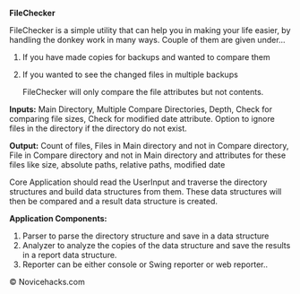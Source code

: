 **FileChecker**

FileChecker is a simple utility that can help you in making your life easier, by handling the donkey work in many ways. Couple of them are given under... 
1. If you have made copies for backups and wanted to compare them
2. If you wanted to see the changed files in multiple backups
 
	FileChecker will only compare the file attributes but not contents.

**Inputs:** Main Directory, Multiple Compare Directories, Depth, Check for comparing file sizes, Check for modified date attribute. Option to ignore files in the directory if the directory do not exist. 

**Output:** Count of files, Files in Main directory and not in Compare directory, File in Compare directory and not in Main directory and attributes for these files like size, absolute paths, relative paths, modified date

Core Application should read the UserInput and traverse the directory structures and build data structures from them. These data structures will then be compared and a result data structure is created. 

**Application Components:**
1. Parser to parse the directory structure and save in a data structure
2. Analyzer to analyze the copies of the data structure and save the results in a report data structure.
3. Reporter can be either console or Swing reporter or web reporter..

&copy; Novicehacks.com 
 
